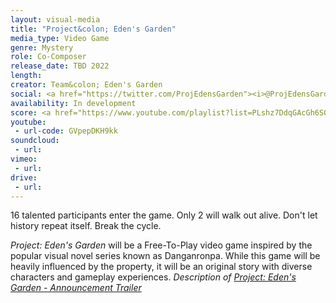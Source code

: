 ```yaml
---
layout: visual-media
title: "Project&colon; Eden's Garden"
media_type: Video Game
genre: Mystery
role: Co-Composer
release_date: TBD 2022
length:
creator: Team&colon; Eden's Garden
social: <a href="https://twitter.com/ProjEdensGarden"><i>@ProjEdensGarden</i></a>
availability: In development
score: <a href="https://www.youtube.com/playlist?list=PLshz7DdqGAcGh6SQwGSS9gHm-xG5ynXkm"><i>Available Here</i></a>
youtube:
 - url-code: GVpepDKH9kk
soundcloud: 
 - url:
vimeo:
 - url:
drive:
 - url:
---
```


<span class="teaser">16 talented participants enter the game. Only 2 will walk out alive. Don't let history repeat itself. Break the cycle.

_Project: Eden's Garden_ will be a Free-To-Play video game inspired by the popular visual novel series known as Danganronpa. While this game will be heavily influenced by the property, it will be an original story with diverse characters and gameplay experiences.
<cite>Description of <a href="https://www.youtube.com/watch?v=GVpepDKH9kk"><i>Project: Eden's Garden - Announcement Trailer</i></a></cite>
